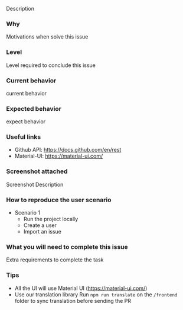 Description 

### Why
Motivations when solve this issue

### Level
Level required to conclude this issue

### Current behavior
current behavior

### Expected behavior
expect behavior

### Useful links
  - Github API: https://docs.github.com/en/rest
  - Material-UI: https://material-ui.com/

### Screenshot attached
Screenshot
Description

### How to reproduce the user scenario
- Scenario 1
   - Run the project locally
   - Create a user
   - Import an issue

### What you will need to complete this issue
Extra requirements to complete the task

### Tips
- All the UI will use Material UI (https://material-ui.com/)
- Use our translation library Run `npm run translate` on the `/frontend` folder to sync translation before sending the PR
